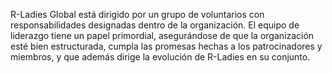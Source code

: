 R-Ladies Global está dirigido por un grupo de voluntarios con responsabilidades designadas dentro de la organización. El equipo de liderazgo tiene un papel primordial, asegurándose de que la organización esté bien estructurada, cumpla las promesas hechas a los patrocinadores y miembros, y que además dirige la evolución de R-Ladies en su conjunto.
